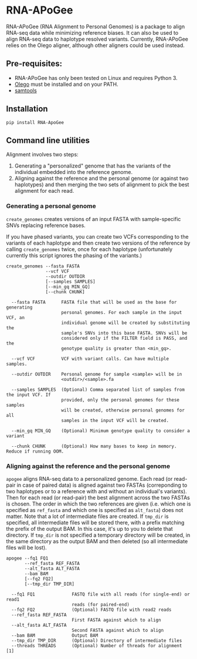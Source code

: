# RNA-APoGee

RNA-APoGee (RNA Alignment to Personal Genomes) is a package to align RNA-seq data while
minimizing reference biases. It can also be used to align RNA-seq data to haplotype resolved variants.
Currently, RNA-APoGee relies on the Olego aligner, although
other aligners could be used instead.

## Pre-requisites:
- RNA-APoGee has only been tested on Linux and requires Python 3.
- [Olego](https://zhanglab.c2b2.columbia.edu/index.php/OLego_Documentation) must be installed and on your PATH.
- [samtools](http://samtools.sourceforge.net/)

## Installation
```pip install RNA-ApoGee```

## Command line utilities
Alignment involves two steps:
1. Generating a "personalized" genome that has the variants of the
individual embedded into the reference genome.
2. Aligning against the reference and the personal genome (or against two haplotypes) and then merging
the two sets of alignment to pick the best alignment for each read.

### Generating a personal genome

`create_genomes` creates versions of an input FASTA with sample-specific SNVs replacing
reference bases.

If you have phased variants, you can create two 
VCFs corresponding to the variants of each haplotype and then create two versions of
the reference by calling `create_genomes` twice, once for each haplotype
(unfortunately currently this script ignores the phasing of the variants.)

```
create_genomes --fasta FASTA
               --vcf VCF
               --outdir OUTDIR
               [--samples SAMPLES]
               [--min_gq MIN_GQ]
               [--chunk CHUNK]

  --fasta FASTA      FASTA file that will be used as the base for generating
                     personal genomes. For each sample in the input VCF, an
                     individual genome will be created by substituting the
                     sample's SNVs into this base FASTA. SNVs will be
                     considered only if the FILTER field is PASS, and the
                     genotype quality is greater than <min_gq>.

  --vcf VCF          VCF with variant calls. Can have multiple samples.

  --outdir OUTDIR    Personal genome for sample <sample> will be in
                     <outdir>/<sample>.fa

  --samples SAMPLES  (Optional) Comma separated list of samples from the input VCF. If
                     provided, only the personal genomes for these samples
                     will be created, otherwise personal genomes for all
                     samples in the input VCF will be created.

  --min_gq MIN_GQ    (Optional) Minimum genotype quality to consider a variant

  --chunk CHUNK      (Optional) How many bases to keep in memory. Reduce if running OOM.
```

### Aligning against the reference and the personal genome

`apogee` aligns RNA-seq data to a personalized genome. Each read (or read-pair in case
of paired data) is aligned against two FASTAs (correponding to two haplotypes
or to a reference with and without an individual's variants). Then for each
read (or read-pair) the best alignment across the two FASTAs is chosen. The
order in which the two references are given (i.e. which one is specified as
`ref_fasta` and which one is specified as `alt_fasta`) does not matter. Note
that a lot of intermediate files are created. If `tmp_dir` is specified, all
intermediate files will be stored there, with a prefix matching the prefix of
the output BAM. In this case, it's up to you to delete that directory. If
`tmp_dir` is not specified a temporary directory will be created, in the same
directory as the output BAM and then deleted (so all intermediate files will be lost).

```
apogee --fq1 FQ1
       --ref_fasta REF_FASTA
       --alt_fasta ALT_FASTA
       --bam BAM
       [--fq2 FQ2]
       [--tmp_dir TMP_DIR]

  --fq1 FQ1              FASTQ file with all reads (for single-end) or read1
                         reads (for paired-end)
  --fq2 FQ2              (Optional) FASTQ file with read2 reads
  --ref_fasta REF_FASTA
                         First FASTA against which to align
  --alt_fasta ALT_FASTA
                         Second FASTA against which to align
  --bam BAM              Output BAM
  --tmp_dir TMP_DIR      (Optional) Directory of intermediate files
  --threads THREADS      (Optional) Number of threads for alignment [1]
```